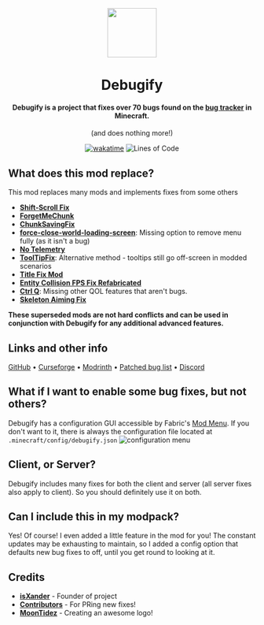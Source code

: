 <div align="center">

<img src="https://dl.isxander.dev/logos/debugify/v2/debugify-512x.png" width="100"/>

# Debugify
#### Debugify is a project that fixes **over 70** bugs found on the <a href="https://bugs.mojang.com/projects/MC/issues">bug tracker</a> in Minecraft.
(and does nothing more!)

[![wakatime](https://wakatime.com/badge/github/W-OVERFLOW/Debugify.svg?style=for-the-badge)](https://wakatime.com/badge/github/W-OVERFLOW/Debugify)
![Lines of Code](https://img.shields.io/tokei/lines/github/isXander/Debugify?color=%23ff4747&label=Lines%20of%20code&style=for-the-badge)

</div>

## What does this mod replace?
This mod replaces many mods and implements fixes from some others

- **[Shift-Scroll Fix](https://www.curseforge.com/minecraft/mc-mods/shift-scroll-fix)**
- **[ForgetMeChunk](https://www.curseforge.com/minecraft/mc-mods/forgetmechunk)**
- **[ChunkSavingFix](https://www.curseforge.com/minecraft/mc-mods/chunk-saving-fix)**
- **[force-close-world-loading-screen](https://modrinth.com/mod/forcecloseworldloadingscreen)**: Missing option to remove menu fully (as it isn't a bug)
- **[No Telemetry](https://www.curseforge.com/minecraft/mc-mods/no-telemetry/)**
- **[ToolTipFix](https://www.curseforge.com/minecraft/mc-mods/tooltipfix)**: Alternative method - tooltips still go off-screen in modded scenarios
- **[Title Fix Mod](https://modrinth.com/mod/title-fix-mod)**
- **[Entity Collision FPS Fix Refabricated](https://www.curseforge.com/minecraft/mc-mods/entity-collision-fps-fix-fabric)**
- **[Ctrl Q](https://www.curseforge.com/minecraft/mc-mods/ctrl-q)**: Missing other QOL features that aren't bugs.
- **[Skeleton Aiming Fix](https://www.curseforge.com/minecraft/mc-mods/skeleton-aiming-fix)**

**These superseded mods are not hard conflicts and can be used in conjunction with Debugify for any additional advanced features.**

## Links and other info
[GitHub](https://github.com/isXander/Debugify) • [Curseforge](https://curseforge.com/minecraft/mc-mods/debugify) • [Modrinth](https://modrinth.com/mod/debugify) • [Patched bug list](https://github.com/isXander/Debugify/blob/1.19/PATCHED.md) • [Discord](https://short.isxander.dev/discord)

## What if I want to enable some bug fixes, but not others?
Debugify has a configuration GUI accessible by Fabric's [Mod Menu](https://modrinth.com/mod/modmenu).
If you don't want to it, there is always the configuration file located at
`.minecraft/config/debugify.json`
![configuration menu](https://i.imgur.com/0hv9cvu.png)

## Client, or Server?
Debugify includes many fixes for both the client and server (all server fixes also apply to client).
So you should definitely use it on both.

## Can I include this in my modpack?
Yes! Of course! I even added a little feature in the mod for you! The constant updates may be exhausting to maintain,
so I added a config option that defaults new bug fixes to off, until you get round to looking at it.

## Credits
- [**isXander**](https://github.com/isXander) - Founder of project
- [**Contributors**](https://github.com/isXander/Debugify/graphs/contributors) - For PRing new fixes!
- [**MoonTidez**](https://github.com/MoonTidez) - Creating an awesome logo!

